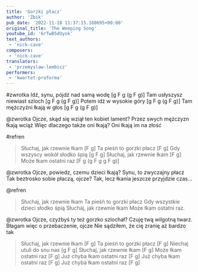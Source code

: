 ```yaml
---
title: 'Gorzki płacz'
author: 'Zbik'
pub_date: '2022-11-18 11:37:15.160695+00:00'
original_title: 'The Weeping Song'
youtube_id: '6rTwB5dUyok'
text_authors:
 - 'nick-cave'
composers:
 - 'nick-cave'
translators:
 - 'przemyslaw-lembicz'
performers:
 - 'kwartet-proforma'
---
```


#zwrotka
Idź, synu, pójdź nad samą wodę [g F g (g F g)]
Tam usłyszysz niewiast szloch [g F g (g F g)]
Potem idź w wysokie góry [g F g (g F g)]
Tam mężczyźni łkają w głos [g F g (g F g)]

@zwrotka
Ojcze, skąd się wziął ten kobiet lament?
Przez swych mężczyzn łkają wciąż
Więc dlaczego także oni łkają?
Oni łkają im na złość

#refren
>Słuchaj, jak rzewnie łkam [F g]
>Ta pieśń to gorzki płacz [F g]
>Gdy wszyscy wokół słodko śpią [g F g]
>Słuchaj, jak rzewnie łkam [F g]
>Może łkam ostatni raz [F g (g F g g F g)]

@zwrotka
Ojcze, powiedz, czemu dzieci łkają?
Synu, to zwyczajny płacz
Tak beztrosko sobie płaczą, ojcze?
Tak, lecz łkania jeszcze przyjdzie czas…

@refren
>Słuchaj, jak rzewnie łkam
>Ta pieśń to gorzki płacz
>Gdy wszystkie dzieci słodko śpią
>Słuchaj, jak rzewnie łkam
>Może łkam ostatni raz.

@zwrotka
Ojcze, czyżbyś ty też gorzko szlochał?
Czuję twą wilgotną twarz.
Błagam więc o przebaczenie, ojcze
Nie sądziłem, że cię zranię aż bardzo tak
 
>Słuchaj, jak rzewnie łkam [F g]
>Ta pieśń to gorzki płacz [F g]
>Niechaj utuli do snu nas [g F g]
>Słuchaj, jak rzewnie łkam [F g]
>Może łkam ostatni raz [F g]
>Już chyba łkam ostatni raz [F g]
>Już chyba łkam ostatni raz [F g]
>Już chyba łkam ostatni raz [F g]